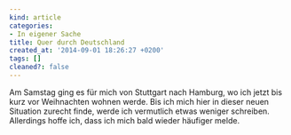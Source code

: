 ```yaml
---
kind: article
categories:
- In eigener Sache
title: Quer durch Deutschland
created_at: '2014-09-01 18:26:27 +0200'
tags: []
cleaned?: false
---
```


Am Samstag ging es für mich von Stuttgart nach Hamburg, wo ich jetzt bis
kurz vor Weihnachten wohnen werde. Bis ich mich hier in dieser neuen
Situation zurecht finde, werde ich vermutlich etwas weniger schreiben.
Allerdings hoffe ich, dass ich mich bald wieder häufiger melde.
